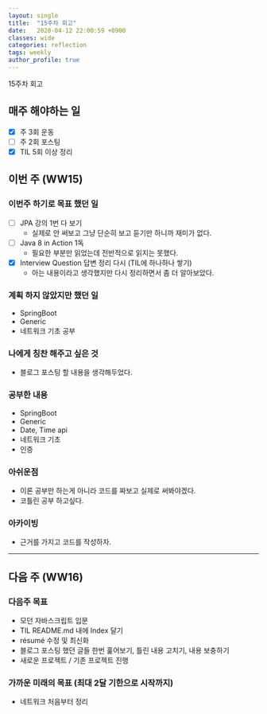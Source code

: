 ```yaml
---
layout: single
title:  "15주차 회고"
date:   2020-04-12 22:00:59 +0900
classes: wide
categories: reflection
tags: weekly
author_profile: true
---
```


15주차 회고

## 매주 해야하는 일

- [x] 주 3회 운동
- [ ] 주 2회 포스팅
- [x] TIL 5회 이상 정리

## 이번 주 (WW15)

### 이번주 하기로 목표 했던 일

- [ ] JPA 강의 1번 다 보기
  - 실제로 안 써보고 그냥 단순히 보고 듣기만 하니까 재미가 없다.
- [ ] Java 8 in Action 1독
  - 필요한 부분만 읽었는데 전반적으로 읽지는 못했다.
- [x] Interview Question 답변 정리 다시 (TIL에 하나하나 쌓기)
  - 아는 내용이라고 생각했지만 다시 정리하면서 좀 더 알아보았다.

### 계획 하지 않았지만 했던 일

- SpringBoot
- Generic
- 네트워크 기초 공부

### 나에게 칭찬 해주고 싶은 것

- 블로그 포스팅 할 내용을 생각해두었다.

### 공부한 내용

- SpringBoot
- Generic
- Date, Time api
- 네트워크 기초
- 인증

### 아쉬운점

- 이론 공부만 하는게 아니라 코드를 짜보고 실제로 써봐야겠다.
- 코틀린 공부 하고싶다.

### 아카이빙

- 근거를 가지고 코드를 작성하자.

---

## 다음 주 (WW16)

### 다음주 목표

- 모던 자바스크립트 입문
- TIL README.md 내에 Index 달기
- résumé 수정 및 최신화
- 블로그 포스팅 했던 글들 한번 훑어보기, 틀린 내용 고치기, 내용 보충하기
- 새로운 프로젝트 / 기존 프로젝트 진행

### 가까운 미래의 목표 (최대 2달 기한으로 시작까지)

- 네트워크 처음부터 정리
